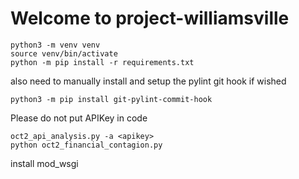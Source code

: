 # Welcome to project-williamsville

```
python3 -m venv venv
source venv/bin/activate
python -m pip install -r requirements.txt
```

also need to manually install and setup the pylint git hook if wished

```
python3 -m pip install git-pylint-commit-hook
```

Please do not put APIKey in code

```
oct2_api_analysis.py -a <apikey>
python oct2_financial_contagion.py
```

install mod_wsgi